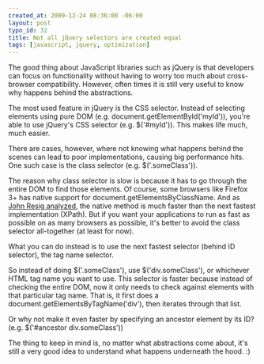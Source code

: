 ```yaml
--- 
created_at: 2009-12-24 08:36:00 -06:00
layout: post
typo_id: 32
title: Not all jQuery selectors are created equal
tags: [javascript, jquery, optimization]
---
```

<p>The good thing about JavaScript libraries such as jQuery is that developers can focus on functionality without having to worry too much about cross-browser compatibility. However, often times it is still very useful to know why happens behind the abstractions.</p>
<p>The most used feature in jQuery is the CSS selector. Instead of selecting elements using pure DOM (e.g. document.getElementById('myId')), you're able to use jQuery's CSS selector (e.g. $('#myId')). This makes life much, much easier.</p>
<p>There are cases, however, where not knowing what happens behind the scenes can lead to poor implementations, causing big performance hits. One such case is the class selector (e.g. $('.someClass')).</p>
<p>The reason why class selector is slow is because it has to go through the entire DOM to find those elements. Of course, some browsers like Firefox 3+ has native support for document.getElementsByClassName. And as <a href="http://ejohn.org/blog/getelementsbyclassname-speed-comparison/">John Resig analyzed</a>, the native method is much faster than the next fastest implementation (XPath). But if you want your applications to run as fast as possible on as many browsers as possible, it's better to avoid the class selector all-together (at least for now).</p>
<p>What you can do instead is to use the next fastest selector (behind ID selector), the tag name selector.</p>
<p>So instead of doing $('.someClass'), use $('div.someClass'), or whichever HTML tag name you want to use. This selector is faster because instead of checking the entire DOM, now it only needs to check against elements with that particular tag name. That is, it first does a document.getElementsByTagName('div'), then iterates through that list.</p>
<p>Or why not make it even faster by specifying an ancestor element by its ID? (e.g. $('#ancestor div.someClass'))</p>
<p>The thing to keep in mind is, no matter what abstractions come about, it's still a very good idea to understand what happens underneath the hood. :)</p>
